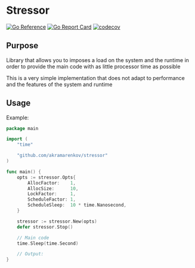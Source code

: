 # Stressor

[![Go Reference](https://pkg.go.dev/badge/github.com/akramarenkov/stressor.svg)](https://pkg.go.dev/github.com/akramarenkov/stressor)
[![Go Report Card](https://goreportcard.com/badge/github.com/akramarenkov/stressor)](https://goreportcard.com/report/github.com/akramarenkov/stressor)
[![codecov](https://codecov.io/gh/akramarenkov/stressor/branch/master/graph/badge.svg?token=)](https://codecov.io/gh/akramarenkov/stressor)

## Purpose

Library that allows you to imposes a load on the system and the runtime in order to provide the main code with as little processor time as possible

This is a very simple implementation that does not adapt to performance and the features of the system and runtime

## Usage

Example:

```go
package main

import (
    "time"

    "github.com/akramarenkov/stressor"
)

func main() {
    opts := stressor.Opts{
        AllocFactor:    1,
        AllocSize:      10,
        LockFactor:     1,
        ScheduleFactor: 1,
        ScheduleSleep:  10 * time.Nanosecond,
    }

    stressor := stressor.New(opts)
    defer stressor.Stop()

    // Main code
    time.Sleep(time.Second)

    // Output:
}
```
